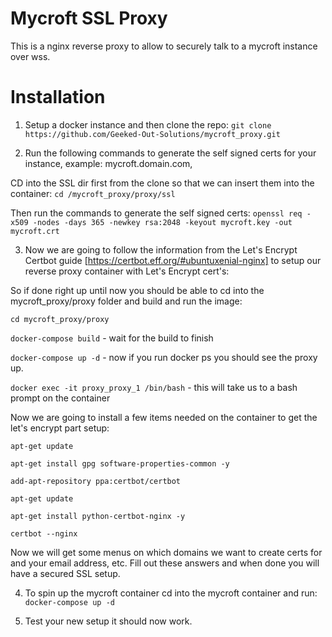 # Mycroft SSL Proxy
This is a nginx reverse proxy to allow to securely talk to a mycroft instance over wss.

# Installation
1. Setup a docker instance and then clone the repo:
`git clone https://github.com/Geeked-Out-Solutions/mycroft_proxy.git`

2. Run the following commands to generate the self signed certs for your instance, example: mycroft.domain.com, 

CD into the SSL dir first from the clone so that we can insert them into the container:
`cd /mycroft_proxy/proxy/ssl`

Then run the commands to generate the self signed certs:
`openssl req -x509 -nodes -days 365 -newkey rsa:2048 -keyout mycroft.key -out mycroft.crt`


3. Now we are going to follow the information from the Let's Encrypt Certbot guide [https://certbot.eff.org/#ubuntuxenial-nginx] to setup our reverse proxy container with Let's Encrypt cert's:

So if done right up until now you should be able to cd into the mycroft_proxy/proxy folder and build and run the image:

`cd mycroft_proxy/proxy`

`docker-compose build` - wait for the build to finish

`docker-compose up -d` - now if you run docker ps you should see the proxy up.

`docker exec -it proxy_proxy_1 /bin/bash` - this will take us to a bash prompt on the container

Now we are going to install a few items needed on the container to get the let's encrypt part setup:

`apt-get update`

`apt-get install gpg software-properties-common -y`

`add-apt-repository ppa:certbot/certbot`

`apt-get update`

`apt-get install python-certbot-nginx -y`

`certbot --nginx`

Now we will get some menus on which domains we want to create certs for and your email address, etc.  Fill out these answers and when done you will have a secured SSL setup.

4. To spin up the mycroft container cd into the mycroft container and run:
`docker-compose up -d`

5. Test your new setup it should now work.
